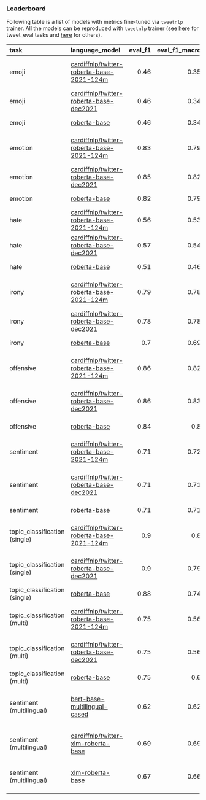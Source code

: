 ### Leaderboard
Following table is a list of models with metrics fine-tuned via `tweetnlp` trainer.
All the models can be reproduced with `tweetnlp` trainer (see 
[here](https://github.com/cardiffnlp/tweetnlp/blob/main/tests/test_trainer_tweet_eval.py) for tweet_eval tasks and 
[here](https://github.com/cardiffnlp/tweetnlp/blob/main/tests/test_trainer_tweet_others.py) for others).

| task      | language_model                                                                                                |   eval_f1 |   eval_f1_macro |   eval_accuracy | link                                                                                                                              |
|:----------|:--------------------------------------------------------------------------------------------------------------|----------:|----------------:|----------------:|:----------------------------------------------------------------------------------------------------------------------------------|
| emoji     | [cardiffnlp/twitter-roberta-base-2021-124m](https://huggingface.co/cardiffnlp/twitter-roberta-base-2021-124m) |      0.46 |            0.35 |            0.46 | [cardiffnlp/twitter-roberta-base-2021-124m-emoji](https://huggingface.co/cardiffnlp/twitter-roberta-base-2021-124m-emoji)         |
| emoji     | [cardiffnlp/twitter-roberta-base-dec2021](https://huggingface.co/cardiffnlp/twitter-roberta-base-dec2021)     |      0.46 |            0.34 |            0.46 | [cardiffnlp/twitter-roberta-base-dec2021-emoji](https://huggingface.co/cardiffnlp/twitter-roberta-base-dec2021-emoji)             |
| emoji     | [roberta-base](https://huggingface.co/roberta-base)                                                           |      0.46 |            0.34 |            0.46 | [cardiffnlp/roberta-base-emoji](https://huggingface.co/cardiffnlp/roberta-base-emoji)                                             |
| emotion   | [cardiffnlp/twitter-roberta-base-2021-124m](https://huggingface.co/cardiffnlp/twitter-roberta-base-2021-124m) |      0.83 |            0.79 |            0.83 | [cardiffnlp/twitter-roberta-base-2021-124m-emotion](https://huggingface.co/cardiffnlp/twitter-roberta-base-2021-124m-emotion)     |
| emotion   | [cardiffnlp/twitter-roberta-base-dec2021](https://huggingface.co/cardiffnlp/twitter-roberta-base-dec2021)     |      0.85 |            0.82 |            0.85 | [cardiffnlp/twitter-roberta-base-dec2021-emotion](https://huggingface.co/cardiffnlp/twitter-roberta-base-dec2021-emotion)         |
| emotion   | [roberta-base](https://huggingface.co/roberta-base)                                                           |      0.82 |            0.79 |            0.82 | [cardiffnlp/roberta-base-emotion](https://huggingface.co/cardiffnlp/roberta-base-emotion)                                         |
| hate      | [cardiffnlp/twitter-roberta-base-2021-124m](https://huggingface.co/cardiffnlp/twitter-roberta-base-2021-124m) |      0.56 |            0.53 |            0.56 | [cardiffnlp/twitter-roberta-base-2021-124m-hate](https://huggingface.co/cardiffnlp/twitter-roberta-base-2021-124m-hate)           |
| hate      | [cardiffnlp/twitter-roberta-base-dec2021](https://huggingface.co/cardiffnlp/twitter-roberta-base-dec2021)     |      0.57 |            0.54 |            0.57 | [cardiffnlp/twitter-roberta-base-dec2021-hate](https://huggingface.co/cardiffnlp/twitter-roberta-base-dec2021-hate)               |
| hate      | [roberta-base](https://huggingface.co/roberta-base)                                                           |      0.51 |            0.46 |            0.51 | [cardiffnlp/roberta-base-hate](https://huggingface.co/cardiffnlp/roberta-base-hate)                                               |
| irony     | [cardiffnlp/twitter-roberta-base-2021-124m](https://huggingface.co/cardiffnlp/twitter-roberta-base-2021-124m) |      0.79 |            0.78 |            0.79 | [cardiffnlp/twitter-roberta-base-2021-124m-irony](https://huggingface.co/cardiffnlp/twitter-roberta-base-2021-124m-irony)         |
| irony     | [cardiffnlp/twitter-roberta-base-dec2021](https://huggingface.co/cardiffnlp/twitter-roberta-base-dec2021)     |      0.78 |            0.78 |            0.78 | [cardiffnlp/twitter-roberta-base-dec2021-irony](https://huggingface.co/cardiffnlp/twitter-roberta-base-dec2021-irony)             |
| irony     | [roberta-base](https://huggingface.co/roberta-base)                                                           |      0.7  |            0.69 |            0.7  | [cardiffnlp/roberta-base-irony](https://huggingface.co/cardiffnlp/roberta-base-irony)                                             |
| offensive | [cardiffnlp/twitter-roberta-base-2021-124m](https://huggingface.co/cardiffnlp/twitter-roberta-base-2021-124m) |      0.86 |            0.82 |            0.86 | [cardiffnlp/twitter-roberta-base-2021-124m-offensive](https://huggingface.co/cardiffnlp/twitter-roberta-base-2021-124m-offensive) |
| offensive | [cardiffnlp/twitter-roberta-base-dec2021](https://huggingface.co/cardiffnlp/twitter-roberta-base-dec2021)     |      0.86 |            0.83 |            0.86 | [cardiffnlp/twitter-roberta-base-dec2021-offensive](https://huggingface.co/cardiffnlp/twitter-roberta-base-dec2021-offensive)     |
| offensive | [roberta-base](https://huggingface.co/roberta-base)                                                           |      0.84 |             0.8 |            0.84 | [cardiffnlp/roberta-base-offensive](https://huggingface.co/cardiffnlp/roberta-base-offensive)                                     |
| sentiment | [cardiffnlp/twitter-roberta-base-2021-124m](https://huggingface.co/cardiffnlp/twitter-roberta-base-2021-124m) |      0.71 |            0.72 |            0.71 | [cardiffnlp/twitter-roberta-base-2021-124m-sentiment](https://huggingface.co/cardiffnlp/twitter-roberta-base-2021-124m-sentiment) |
| sentiment | [cardiffnlp/twitter-roberta-base-dec2021](https://huggingface.co/cardiffnlp/twitter-roberta-base-dec2021)     |      0.71 |            0.71 |            0.71 | [cardiffnlp/twitter-roberta-base-dec2021-sentiment](https://huggingface.co/cardiffnlp/twitter-roberta-base-dec2021-sentiment)     |
| sentiment | [roberta-base](https://huggingface.co/roberta-base)                                                           |      0.71 |            0.71 |            0.71 | [cardiffnlp/roberta-base-sentiment](https://huggingface.co/cardiffnlp/roberta-base-sentiment)                                     |
| topic_classification (single) | [cardiffnlp/twitter-roberta-base-2021-124m](https://huggingface.co/cardiffnlp/twitter-roberta-base-2021-124m) |      0.9  |             0.8 |            0.9  | [cardiffnlp/twitter-roberta-base-2021-124m-topic-single](https://huggingface.co/cardiffnlp/twitter-roberta-base-2021-124m-topic-single)                 |                                                                                                                               
| topic_classification (single) | [cardiffnlp/twitter-roberta-base-dec2021](https://huggingface.co/cardiffnlp/twitter-roberta-base-dec2021)     |      0.9  |            0.79 |            0.9  | [cardiffnlp/twitter-roberta-base-dec2021-topic-single](https://huggingface.co/cardiffnlp/twitter-roberta-base-dec2021-topic-single)                     |                                                                                                                               
| topic_classification (single) | [roberta-base](https://huggingface.co/roberta-base)                                                           |      0.88 |            0.74 |            0.88 | [cardiffnlp/roberta-base-topic-single](https://huggingface.co/cardiffnlp/roberta-base-topic-single)                                                     |
| topic_classification (multi)  | [cardiffnlp/twitter-roberta-base-2021-124m](https://huggingface.co/cardiffnlp/twitter-roberta-base-2021-124m) |      0.75 |            0.56 |            0.54 | [cardiffnlp/twitter-roberta-base-2021-124m-topic-multi](https://huggingface.co/cardiffnlp/twitter-roberta-base-2021-124m-topic-multi)                   |
| topic_classification (multi)  | [cardiffnlp/twitter-roberta-base-dec2021](https://huggingface.co/cardiffnlp/twitter-roberta-base-dec2021)     |      0.75 |            0.56 |            0.53 | [cardiffnlp/twitter-roberta-base-dec2021-topic-multi](https://huggingface.co/cardiffnlp/twitter-roberta-base-dec2021-topic-multi)                       |
| topic_classification (multi)  | [roberta-base](https://huggingface.co/roberta-base)                                                           |      0.75 |             0.6 |            0.53 | [cardiffnlp/roberta-base-topic-multi](https://huggingface.co/cardiffnlp/roberta-base-topic-multi)                                                       |
| sentiment (multilingual)      | [bert-base-multilingual-cased](https://huggingface.co/bert-base-multilingual-cased)                           |      0.62 |            0.62 |            0.62 | [cardiffnlp/bert-base-multilingual-cased-sentiment-multilingual](https://huggingface.co/cardiffnlp/bert-base-multilingual-cased-sentiment-multilingual) |                                                                                                                               
| sentiment (multilingual)      | [cardiffnlp/twitter-xlm-roberta-base](https://huggingface.co/cardiffnlp/twitter-xlm-roberta-base)             |      0.69 |            0.69 |            0.69 | [cardiffnlp/twitter-xlm-roberta-base-sentiment-multilingual](https://huggingface.co/cardiffnlp/twitter-xlm-roberta-base-sentiment-multilingual)         |                                                                                                                               
| sentiment (multilingual)      | [xlm-roberta-base](https://huggingface.co/xlm-roberta-base)                                                   |      0.67 |            0.66 |            0.67 | [cardiffnlp/xlm-roberta-base-sentiment-multilingual](https://huggingface.co/cardiffnlp/xlm-roberta-base-sentiment-multilingual)                         |                                                                                                                               

